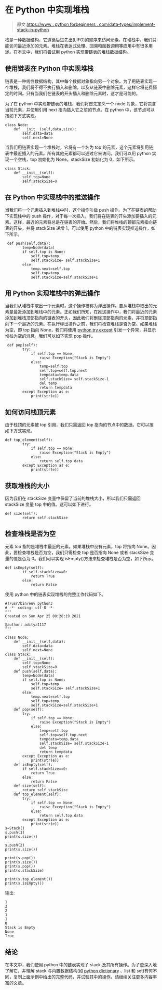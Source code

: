 # 在 Python 中实现堆栈

> 原文:[https://www . python forbeginners . com/data-types/implement-stack-in-python](https://www.pythonforbeginners.com/data-types/implement-stack-in-python)

栈是一种数据结构，它遵循后进先出(LIFO)的顺序来访问元素。在堆栈中，我们只能访问最近添加的元素。堆栈在表达式处理、回溯和函数调用等应用中有很多用途。在本文中，我们将尝试用 python 实现带链表的堆栈数据结构。

## 使用链表在 Python 中实现堆栈

链表是一种线性数据结构，其中每个数据对象指向另一个对象。为了用链表实现一个堆栈，我们将不得不执行插入和删除，以及从链表中删除元素，这样它将花费恒定的时间。只有当我们在链表的开头插入和删除元素时，这才是可能的。

为了在 python 中实现带链表的堆栈，我们将首先定义一个 node 对象，它将包含当前元素，并使用引用 next 指向插入它之前的节点。在 python 中，该节点可以按如下方式实现。

```
class Node:
    def __init__(self,data,size):
        self.data=data
        self.next=None
```

当我们用链表实现一个堆栈时，它将有一个名为 top 的元素，这个元素将引用链表中最近插入的元素。所有其他元素都可以通过它来访问。我们可以用 python 实现一个空栈，top 初始化为 None，stackSize 初始化为 0，如下所示。

```
class Stack:
    def __init__(self):
        self.top=None
        self.stackSize=0
```

## 在 Python 中实现栈中的推送操作

当我们将一个元素插入到堆栈中时，这个操作叫做 push 操作。为了在链表的帮助下实现栈中的 push 操作，对于每一次插入，我们将在链表的开头添加要插入的元素。这样，最近的元素将总是在链表的开始。然后，我们将堆栈的顶部元素指向链表的开头，并将 stackSize 递增 1。可以使用 python 中的链表实现推送操作，如下所示。

```
 def push(self,data):
        temp=Node(data)
        if self.top is None:
            self.top=temp
            self.stackSize= self.stackSize+1
        else:
            temp.next=self.top
            self.top=temp
            self.stackSize=self.stackSize+1
```

## 用 Python 实现堆栈中的弹出操作

当我们从堆栈中取出一个元素时，这个操作被称为弹出操作。要从堆栈中取出的元素是最近添加到堆栈中的元素。正如我们所知，在推送操作中，我们将最近的元素添加到堆栈顶部指向的链表的开头，因此我们将删除顶部指向的元素，并将顶部指向下一个最近的元素。在执行弹出操作之前，我们将检查堆栈是否为空。如果堆栈为空，即 top 指向 None，我们将使用 [python try except](https://www.pythonforbeginners.com/error-handling/python-try-and-except) 引发一个异常，并显示堆栈为空的消息。我们可以如下实现 pop 操作。

```
 def pop(self):
        try:
            if self.top == None:
                raise Exception("Stack is Empty")
            else:
                temp=self.top
                self.top=self.top.next
                tempdata=temp.data
                self.stackSize= self.stackSize-1
                del temp
                return tempdata
        except Exception as e:
            print(str(e))
```

## 如何访问栈顶元素

由于栈顶的元素被 top 引用，我们只需返回 top 指向的节点中的数据。它可以按如下方式实现。

```
def top_element(self):
        try:
            if self.top == None:
                raise Exception("Stack is Empty")
            else:
                return self.top.data
        except Exception as e:
            print(str(e))
```

## 获取堆栈的大小

因为我们在 stackSize 变量中保留了当前的堆栈大小，所以我们只需返回 stackSize 变量 top 中的值。这可以如下进行。

```
def size(self):
        return self.stackSize
```

## 检查堆栈是否为空

元素 top 指的是堆栈中最近的元素。如果堆栈中没有元素，top 将指向 None。因此，要检查堆栈是否为空，我们只需检查 top 是否指向 None 或者 stackSize 变量的值是否为 0。我们可以实现 isEmpty()方法来检查堆栈是否为空，如下所示。

```
def isEmpty(self):
        if self.stackSize==0:
            return True
        else:
            return False
```

使用 python 中的链表实现堆栈的完整工作代码如下。

```
#!/usr/bin/env python3
# -*- coding: utf-8 -*-
"""
Created on Sun Apr 25 00:28:19 2021

@author: aditya1117
"""

class Node:
    def __init__(self,data):
        self.data=data
        self.next=None
class Stack:
    def __init__(self):
        self.top=None
        self.stackSize=0
    def push(self,data):
        temp=Node(data)
        if self.top is None:
            self.top=temp
            self.stackSize= self.stackSize+1
        else:
            temp.next=self.top
            self.top=temp
            self.stackSize=self.stackSize+1
    def pop(self):
        try:
            if self.top == None:
                raise Exception("Stack is Empty")
            else:
                temp=self.top
                self.top=self.top.next
                tempdata=temp.data
                self.stackSize= self.stackSize-1
                del temp
                return tempdata
        except Exception as e:
            print(str(e))
    def isEmpty(self):
        if self.stackSize==0:
            return True
        else:
            return False
    def size(self):
        return self.stackSize
    def top_element(self):
        try:
            if self.top == None:
                raise Exception("Stack is Empty")
            else:
                return self.top.data
        except Exception as e:
            print(str(e))
s=Stack()
s.push(1)
print(s.size())

s.push(2)
print(s.size())

print(s.pop())
print(s.size())
print(s.pop())
print(s.stackSize)

print(s.top_element())
print(s.isEmpty())
```

输出:

```
1
2
2
1
1
0
Stack is Empty
None
True
```

## 结论

在本文中，我们使用 python 中的链表实现了 stack 及其所有操作。为了更深入地了解它，并理解 stack 与内置数据结构(如 [python dictionary](https://www.pythonforbeginners.com/dictionary/how-to-use-dictionaries-in-python/) 、list 和 set)有何不同，复制上面示例中给出的完整代码，并试验其中的操作。请继续关注更多内容丰富的文章。
